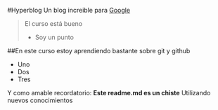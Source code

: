#Hyperblog
Un blog increible para [Google](https://www.google.com.pe/)
> El curso está bueno
> + Soy un punto

##En este curso estoy aprendiendo bastante sobre git y github
* Uno
* Dos
* Tres

Y como amable recordatorio: **Este readme.md es un chiste**
Utilizando nuevos conocimientos